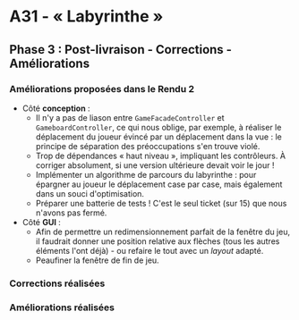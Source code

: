 # A31 - « Labyrinthe »

## Phase 3 : Post-livraison - Corrections - Améliorations

### Améliorations proposées dans le Rendu 2

- Côté **conception** :
  - Il n'y a pas de liason entre `GameFacadeController` et `GameboardController`, ce qui nous oblige, par exemple, à réaliser le déplacement du joueur évincé par un déplacement dans la vue : le principe de séparation des préoccupations s'en trouve violé.
  - Trop de dépendances « haut niveau », impliquant les contrôleurs. À corriger absolument, si une version ultérieure devait voir le jour !
  - Implémenter un algorithme de parcours du labyrinthe : pour épargner au joueur le déplacement case par case, mais également dans un souci d'optimisation.
  - Préparer une batterie de tests ! C'est le seul ticket (sur 15) que nous n'avons pas fermé.
- Côté **GUI** :
  - Afin de permettre un redimensionnement parfait de la fenêtre du jeu, il faudrait donner une position relative aux flèches (tous les autres éléments l'ont déjà) - ou refaire le tout avec un _layout_ adapté.
  - Peaufiner la fenêtre de fin de jeu.

### Corrections réalisées

### Améliorations réalisées
